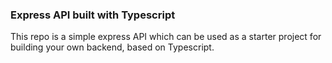 ### Express API built with Typescript

This repo is a simple express API which can be used as a starter project for building your own backend, based on Typescript.
